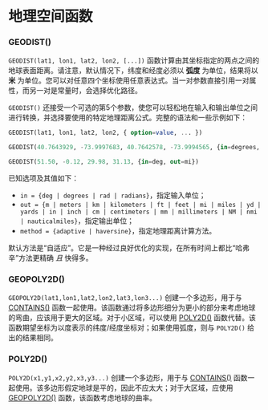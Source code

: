 # 地理空间函数

### GEODIST()
`GEODIST(lat1, lon1, lat2, lon2, [...])` 函数计算由其坐标指定的两点之间的地球表面距离。请注意，默认情况下，纬度和经度必须以 **弧度** 为单位，结果将以 **米** 为单位。您可以对任意四个坐标使用任意表达式。当一对参数直接引用一对属性，而另一对是常量时，会选择优化路径。

`GEODIST()` 还接受一个可选的第5个参数，使您可以轻松地在输入和输出单位之间进行转换，并选择要使用的特定地理距离公式。完整的语法和一些示例如下：

```sql
GEODIST(lat1, lon1, lat2, lon2, { option=value, ... })

GEODIST(40.7643929, -73.9997683, 40.7642578, -73.9994565, {in=degrees, out=feet})

GEODIST(51.50, -0.12, 29.98, 31.13, {in=deg, out=mi})
```

已知选项及其值如下：

* `in = {deg | degrees | rad | radians}`，指定输入单位；
* `out = {m | meters | km | kilometers | ft | feet | mi | miles | yd | yards | in | inch | cm | centimeters | mm | millimeters | NM | nmi | nauticalmiles}`，指定输出单位；
* `method = {adaptive | haversine}`，指定地理距离计算方法。

默认方法是“自适应”。它是一种经过良好优化的实现，在所有时间上都比“哈弗辛”方法更精确 *且* 快得多。

### GEOPOLY2D()
`GEOPOLY2D(lat1,lon1,lat2,lon2,lat3,lon3...)` 创建一个多边形，用于与 [CONTAINS()](../Functions/Arrays_and_conditions_functions.md#CONTAINS%28%29) 函数一起使用。该函数通过将多边形细分为更小的部分来考虑地球的弯曲，应该用于更大的区域。对于小区域，可以使用 [POLY2D()](../Functions/Geo_spatial_functions.md#POLY2D%28%29) 函数代替。该函数期望坐标为以度表示的纬度/经度坐标对；如果使用弧度，则与 `POLY2D()` 给出的结果相同。

### POLY2D()
`POLY2D(x1,y1,x2,y2,x3,y3...)` 创建一个多边形，用于与 [CONTAINS()](../Functions/Arrays_and_conditions_functions.md#CONTAINS%28%29) 函数一起使用。该多边形假定地球是平的，因此不应太大；对于大区域，应使用 [GEOPOLY2D()](../Functions/Geo_spatial_functions.md#GEOPOLY2D%28%29) 函数，该函数考虑地球的曲率。

<!-- proofread -->
